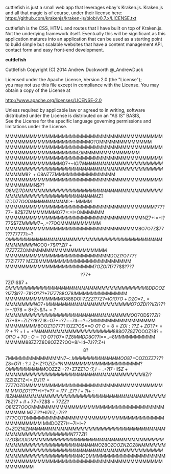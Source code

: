 cuttlefish is just a small web app that leverages ebay's Kraken.js. Kraken.js and all that magic is of course, under their license here: 
https://github.com/krakenjs/kraken-js/blob/v0.7.x/LICENSE.txt

cuttlefish is the CSS, HTML and routes that I have built on top of Kraken.js. Not the underlying framework itself. Eventually this will
be significant as this application matures into an application that can be used as a starting point to build simple but scalable websites
that have a content management API, contact form and easy front-end development.

**cuttlefish**

Cuttlefish Copyright (C) 2014 Andrew Duckworth @_AndrewDuck

   Licensed under the Apache License, Version 2.0 (the "License");  
   you may not use this file except in compliance with the License. 
   You may obtain a copy of the License at                          
                                                                 
   http://www.apache.org/licenses/LICENSE-2.0                   
                                                                                                                                            
   Unless required by applicable law or agreed to in writing, software       
   distributed under the License is distributed on an "AS IS" BASIS,         
   See the License for the specific language governing permissions and       
   limitations under the License. 

MMMMMMMMMMMMMMMMMMMMMMMMMMMMMMMMMMMMMMMMMMMMMMMMMMMMMMMMMMMMO?OMMMMMMMMMMMMM
MMMMMMMMMMMMMMMMMMMMMMMMMMMMMMMMMMMMMMMMMMMMMMMMMMMMMMMMMZ$II$MMMMMMMMMMMMMM
MMMMMMMMMMMMMMMMMMMMMMMMMMMMMMMMMMMMMMMMMMMMMMMMMMMMMO7+~I$OI7MMMMMMMMMMMMMM
MMMMMMMMMMMMMMMMMMMMMMMMMMMMMMMMMMMMMMMMMMMMMMMMMM8?~+O8NZ7$ZMMMMMMMMMMMMMMM
MMMMMMMMMMMMMMMMMMMMMMMMMMMMMMMMMMMMMMMMMMMMMMN$$??O8MZI$7$DMMMMMMMMMMMM$$MM
MMMMMMMMMMMMMMMMMMMMMMMMMMMMMMMMMMMMMMMMMMMZ$?IZDD$77$$OODMMMMMMMMM$I:+=MMMM
MMMMMMMMMMMMMMMMMMMMMMMMMMMMMMMMMMMMM777?$77+~8Z$$$7Z$MMMMMMMO77=:=I=OMMMMMM
MMMMMMMMMMMMMMMMMMMMMMMMMMMMMMMMMMNZ7+:=+I?$77$$$$7ZMMMM7$~,.=?7OOMMMMMMMMMM
MMMMMMMMMMMMMMMMMMMMMMMMMMMMMMMMM8O7O7Z$$77??77$7$77$7I:~?$OMMMMMMMMMMMMMMMM
MMMMMMMMMMMMMMMMMMMMMMMMMMMMMNO$OO+7$$I$?$?ZI7+I7ZZ$7ZZOMMMMMMMMMMMMMMMMMMMM
MMMMMMMMMMMMMMMMMMMMMMMMMMDOZI?O7$77?77Z$I7$777~$MZZ8MMMMMMMMMMMMMMMMMMMMMMM
MMMMMMMMMMMMMMMMMMMMMM$7OZOI$7I777$$$?7?$7$$?77+$$7ZI7I$$$7+DMMMMMMMMMMMMMMM
MMMMMMMMMMMMMMMMMMM8DDOOZ?IZ$7$$I$?7=ZII$?O?Z$?+7I$ZZ$$788OZ8I$MMMMMMMMMMMMM
MMMMMMMMMMMMMMO888DOII7$ZZZI$?7$Z7=$$IOIO7O+DZO=$7$,,=MMMMMMMNO$7+$MMMMMMMMM
MMMMMMMMMMMMO7OZDI??II$Z$I$$?7$?I+$+$$IO78=8+$Z~$$II+=?MMMMMMMMMMMMMMMMMMMMM
MMMMMMMMMMO$O7OD$$?7ZI?7I7$+$$+$=ZIZ??8?ZI8=O7+=?7==7II==?=ZMMMMMMMMMMMMMMMM
MMMMMMMM8OOZ?D777?IOZZ?O$$=$=$O~O?~O=8=ZOI:??Z+ZO?7+=I?+??+I=+?MMMMMMMMMMMMM
MMMMMM888O7Z8Z7$OOOZ?$8?+OI?O+7O:O=?O~O7?O7=$I$7Z8MMDD8O$?7I==..~8MMMMMMMMMM
MMMMM88ZZ?Z8D8OZZZ?OO+$8I+$I:I~7.I?7:Z$+I$$$8?$$7MMMMMMMMMMMMMN7~:.$MMMMMMMM
MMMMOO87$=OOZOZZ7?7?Z8=$O7I:?.$:I.Z+:Z?O$ZI$Z=?NMMMMMMMMMMMMMMMMMMM$?OMMMMMM
MMM$OOZZZI+$??+$Z7ZZ?$O~$:$7,I=.+$?I7+II$$Z+MMMMMMMMMMMMMMMMMMMMMMMMMMMMMMMM
MM8$Z$I?IZZ$IZIZ?Z=I$=$,I7.$I?I?=7ZZ7$OZDMMMMMMMMMMMMMMMMMMMMMMMMMMMMMMMMMMM
MM$OZO??$??+I$+?$=?$7=I77~.Z7?~I+?I+:I8ZMMMMMMMMMMMMMMMMMMMMMMMMMMMMMMMMMMMM
MM78Z?7+II+7$7=7Z$$$=77ZZ?O$8$IZZ7OOO$MMMMMMMMMMMMMMMMMMMMMMMMMMMMMMMMMMMMMM
MZ$Z$I??+II7II7,=$7$I??I777OO$7$DMMMMMMMMMMMMMMMMMMMMMMMMMMMMMMMMMMMMMMMMMMM
MMDO$Z$Z7I=~7I+I~?$O$$+ZOZNIZMMMMMMMMMMMMMMMMMMMMMMMMMMMMMMMMMMMMMMMMMMMMMMM
MMMN777Z$I?I7$Z$O$$IODIDMMMMMMMMMMMMMMMMMMMMMMMMMMMMMMMMMMMMMMMMMMMMMMMMMMMM
MMMMO$Z8O$ZOOZNZOZ8NMMMMMMMMMMMMMMMMMMMMMMMMMMMMMMMMMMMMMMMMMMMMMMMMMMMMMMMM
MMMMMMMM$ODMMMMMMMMMMMMMMMMMMMMMMMMMMMMMMMMMMMMMMMMMMMMMMMMMMMMMMMMMMMMMMMMM